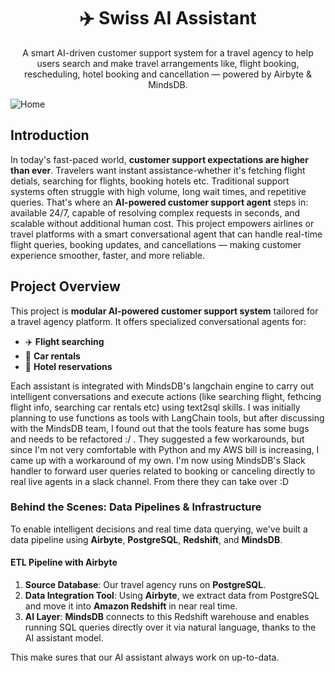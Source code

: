 <h1 align="center">✈️ Swiss AI Assistant</h1>

<p align= "center">
A smart AI-driven customer support system for a travel agency to help users search and make travel arrangements like, flight booking, rescheduling, hotel booking and cancellation — powered by Airbyte & MindsDB.
</p>

![Home](https://github.com/user-attachments/assets/ff61e064-c3bc-44ee-ab3d-07dd333a120f)


## Introduction 

In today's fast-paced world, **customer support expectations are higher than ever**. Travelers want instant assistance-whether it's fetching flight detials, searching for flights, booking hotels etc. Traditional support systems often struggle with high volume, long wait times, and repetitive queries. That's where an **AI-powered customer support agent** steps in: available 24/7, capable of resolving complex requests in seconds, and scalable without additional human cost. This project empowers airlines or travel platforms with a smart conversational agent that can handle real-time flight queries, booking updates, and cancellations — making customer experience smoother, faster, and more reliable.


## Project Overview

This project is **modular AI-powered customer support system** tailored for a travel agency platform. It offers specialized conversational agents for:
- ✈️ **Flight searching**
- 🚗 **Car rentals**
- 🏨 **Hotel reservations**

Each assistant is integrated with MindsDB's langchain engine to carry out intelligent conversations and execute actions (like searching flight, fethcing flight info, searching car rentals etc) using text2sql skills. I was initially planning to use   functions as tools with LangChain tools, but after discussing with the MindsDB team, I found out that the tools feature has some bugs and needs to be refactored :/ . They suggested a few workarounds, but since I'm not very comfortable with Python and my AWS bill is increasing, I came up with a workaround of my own. I'm now using MindsDB's Slack handler to forward user queries related to booking or canceling directly to real live agents in a slack channel. From there they can take over :D


### Behind the Scenes: Data Pipelines & Infrastructure

To enable intelligent decisions and real time data querying, we've built a data pipeline using **Airbyte**,  **PostgreSQL**, **Redshift**, and **MindsDB**.

#### ETL Pipeline with Airbyte

1. **Source Database**: Our travel agency runs on **PostgreSQL**.
2. **Data Integration Tool**: Using **Airbyte**, we extract data from PostgreSQL and move it into **Amazon Redshift** in near real time.
3. **AI Layer**: **MindsDB** connects to this Redshift warehouse and enables running SQL queries directly over it via natural language, thanks to the AI assistant model.

This make sures that our AI  assistant always work on up-to-data.







